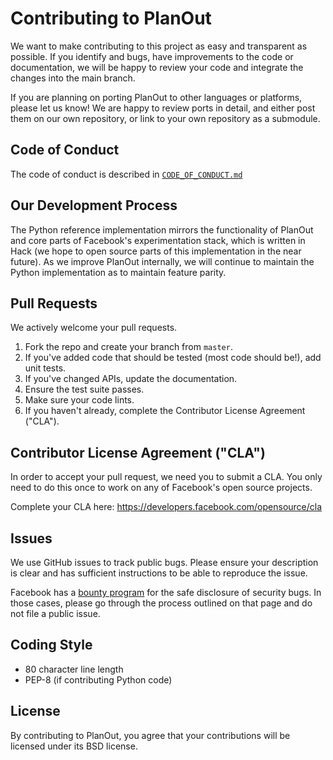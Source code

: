 # Contributing to PlanOut
We want to make contributing to this project as easy and transparent as
possible.  If you identify and bugs, have improvements to the code or documentation,
we will be happy to review your code and integrate the changes into the main
branch.

If you are planning on porting PlanOut to other languages or platforms,
please let us know! We are happy to review ports in detail, and either post
them on our own repository, or link to your own repository as a submodule.

## Code of Conduct
The code of conduct is described in [`CODE_OF_CONDUCT.md`](CODE_OF_CONDUCT.md)

## Our Development Process
The Python reference implementation mirrors the functionality of PlanOut and
core parts of Facebook's experimentation stack, which is written in Hack (we
  hope to open source parts of this implementation in the near future). As
we improve PlanOut internally, we will continue to maintain the Python
implementation as to maintain feature parity.

## Pull Requests
We actively welcome your pull requests.
1. Fork the repo and create your branch from `master`.
2. If you've added code that should be tested (most code should be!), add unit tests.
3. If you've changed APIs, update the documentation.
4. Ensure the test suite passes.
5. Make sure your code lints.
6. If you haven't already, complete the Contributor License Agreement ("CLA").

## Contributor License Agreement ("CLA")
In order to accept your pull request, we need you to submit a CLA. You only need
to do this once to work on any of Facebook's open source projects.

Complete your CLA here: <https://developers.facebook.com/opensource/cla>

## Issues  
We use GitHub issues to track public bugs. Please ensure your description is
clear and has sufficient instructions to be able to reproduce the issue.

Facebook has a [bounty program](https://www.facebook.com/whitehat/) for the safe
disclosure of security bugs. In those cases, please go through the process
outlined on that page and do not file a public issue.

## Coding Style  
* 80 character line length
* PEP-8 (if contributing Python code)


## License
By contributing to PlanOut, you agree that your contributions will be licensed
under its BSD license.
